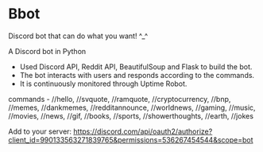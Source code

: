 # Bbot
Discord bot that can do what you want! ^_^

A Discord bot in Python
- Used Discord API, Reddit API, BeautifulSoup and Flask to build the bot. 
- The bot interacts with users and responds according to the commands. 
- It is continuously monitored through Uptime Robot.

commands - //hello, //svquote, //ramquote, //cryptocurrency, //bnp, //memes, //dankmemes, //redditannounce, //worldnews, //gaming, //music, //movies, //news, //gif, //books, //sports, //showerthoughts, //earth, //jokes

Add to your server: https://discord.com/api/oauth2/authorize?client_id=990133563271839765&permissions=536267454544&scope=bot

